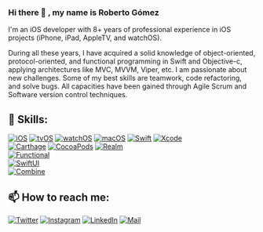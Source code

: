 ### Hi there 👋 , my name is Roberto Gómez
I'm an iOS developer with 8+ years of professional experience in iOS projects (iPhone, iPad, AppleTV, and watchOS). 

During all these years, I have acquired a solid knowledge of object-oriented, protocol-oriented, and functional programming in Swift and Objective-c, applying architectures like MVC, MVVM, Viper, etc. I am passionate about new challenges. Some of my best skills are teamwork, code refactoring, and solve bugs. All capacities have been gained through Agile Scrum and Software version control techniques.


## 📲 Skills:
[![iOS](https://img.shields.io/badge/iOS-101010?style=for-the-badge&logo=apple&logoColor=black&labelColor=e5e7ef)]()
[![tvOS](https://img.shields.io/badge/tvOS-101010?style=for-the-badge&logo=apple&logoColor=black&labelColor=e5e7ef)]()
[![watchOS](https://img.shields.io/badge/watchOS-101010?style=for-the-badge&logo=apple&logoColor=black&labelColor=e5e7ef)]()
[![macOS](https://img.shields.io/badge/macOS-101010?style=for-the-badge&logo=apple&logoColor=black&labelColor=e5e7ef)]()
[![Swift](https://img.shields.io/badge/Swift-101010?style=for-the-badge&logo=swift&logoColor=white&labelColor=FA7343)]()
[![Xcode](https://img.shields.io/badge/Xcode-101010?style=for-the-badge&logo=xcode&logoColor=F7F7F7&labelColor=007AFF)]()
<br>
[![Carthage](https://img.shields.io/badge/Carthage-101010?style=for-the-badge&logo=loop&logoColor=F7F7F7&labelColor=007AFF)]()
[![CocoaPods](https://img.shields.io/badge/CocoaPods-101010?style=for-the-badge&logo=cocoapods&logoColor=F7F7F7&labelColor=ff0011)]()
[![Realm](https://img.shields.io/badge/Realm-101010?style=for-the-badge&logo=realm&logoColor=F7F7F7&labelColor=192036)]()
<br>
[![Functional](https://img.shields.io/badge/Functional_Programming-🎯_Focused...-101010?style=for-the-badge&logo=swift&logoColor=white&labelColor=FA7343)]()<br>
[![SwiftUI](https://img.shields.io/badge/SwiftUI-📖_💡_🚀_Learning...-101010?style=for-the-badge&logo=swift&logoColor=white&labelColor=FA7343)]()<br>
[![Combine](https://img.shields.io/badge/Combine-📖_💡_🚀_Learning...-101010?style=for-the-badge&logo=swift&logoColor=white&labelColor=FA7343)]()

## 📫 How to reach me:
[![Twitter](https://img.shields.io/badge/@rgomezmu-1DA1F2?style=for-the-badge&logo=twitter&logoColor=white&labelColor=101010)](https://twitter.com/rgomezmu)
[![Instagram](https://img.shields.io/badge/@rgomezmu-E4405F?style=for-the-badge&logo=instagram&logoColor=white&labelColor=101010)](https://instagram.com/rgomezmu)
[![LinkedIn](https://img.shields.io/badge/Roberto_Gómez-0077B5?style=for-the-badge&logo=linkedin&logoColor=white&labelColor=101010)](https://www.linkedin.com/in/robertogomezm)
[![Mail](https://img.shields.io/badge/email-D14836?style=for-the-badge&logo=gmail&logoColor=white)](mailto:rob.gomez.mu@gmail.com)
